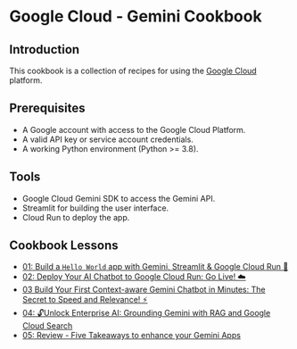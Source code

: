 # Google Cloud - Gemini Cookbook

## Introduction

This cookbook is a collection of recipes for using the
[Google Cloud](https://cloud.google.com/) platform.

## Prerequisites

- A Google account with access to the Google Cloud Platform.
- A valid API key or service account credentials.
- A working Python environment (Python >= 3.8).

## Tools

- Google Cloud Gemini SDK to access the Gemini API.
- Streamlit for building the user interface.
- Cloud Run to deploy the app.

## Cookbook Lessons

- [01: Build a `Hello World` app with Gemini, Streamlit & Google Cloud Run 🚀](./lesson-01/README.md)
- [02: Deploy Your AI Chatbot to Google Cloud Run: Go Live! ☁️](./lesson-02/README.md)
- [03  Build Your First Context-aware Gemini Chatbot in Minutes: The Secret to Speed and Relevance! ⚡](./lesson-03/README.md)
- [04: 🔓Unlock Enterprise AI: Grounding Gemini with RAG and Google Cloud Search](./lesson-04/README.md)
- [05: Review - Five Takeaways to enhance your Gemini Apps](./lesson-05/README.md)
